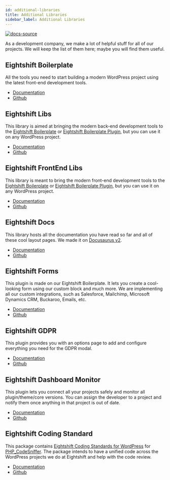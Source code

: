 ```yaml
---
id: additional-libraries
title: Additional Libraries
sidebar_label: Additional Libraries
---
```


[![docs-source](https://img.shields.io/badge/source-eigthshift--frontend--libs-yellow?style=for-the-badge&logo=javascript&labelColor=2a2a2a)](https://github.com/infinum/eightshift-frontend-libs/tree/develop/blocks/init/src/blocks/)

As a development company, we make a lot of helpful stuff for all of our projects. We will keep the list of them here; maybe you will find them useful.

## Eightshift Boilerplate

All the tools you need to start building a modern WordPress project using the latest front-end development tools.

* [Documentation](/eightshift-docs/docs/welcome)
* [Github](https://github.com/infinum/eightshift-boilerplate)

## Eightshift Libs

This library is aimed at bringing the modern back-end development tools to the [Eightshift Boilerplate](https://github.com/infinum/eightshift-boilerplate) or [Eightshift Boilerplate Plugin](https://github.com/infinum/eightshift-boilerplate-plugin), but you can use it on any WordPress project.

* [Documentation](/eightshift-docs/docs/eightshift-libs)
* [Github](https://github.com/infinum/eightshift-libs)

## Eightshift FrontEnd Libs

This library is meant to bring the modern front-end development tools to the [Eightshift Boilerplate](https://github.com/infinum/eightshift-boilerplate) or [Eightshift Boilerplate Plugin](https://github.com/infinum/eightshift-boilerplate-plugin), but you can use it on any WordPress project.

* [Documentation](/eightshift-docs/docs/eightshift-frontend-libs)
* [Github](https://github.com/infinum/eightshift-frontend-libs)

## Eightshift Docs

This library hosts all the documentation you have read so far and all of these cool layout pages. We made it on [Docusaurus v2](https://v2.docusaurus.io/).

* [Documentation](/eightshift-docs/docs/welcome)
* [Github](https://github.com/infinum/eightshift-docs)

## Eightshift Forms

This plugin is made on our Eightshift Boilerplate. It lets you create a cool-looking form using our custom block and much more. We are implementing all our custom integrations, such as Salesforce, Mailchimp, Microsoft Dynamics CRM, Buckaroo, Emails, etc.

* [Documentation](https://github.com/infinum/eightshift-forms/wiki)
* [Github](https://github.com/infinum/eightshift-forms)

## Eightshift GDPR

This plugin provides you with an options page to add and configure everything you need for the GDPR modal.

* [Documentation](https://github.com/infinum/eightshift-gdpr/wiki)
* [Github](https://github.com/infinum/eightshift-gdpr)

## Eightshift Dashboard Monitor

This plugin lets you connect all your projects safely and monitor all plugin/theme/core versions. You can assign the developer to a project and notify them once anything in that project is out of date.

* [Documentation](https://github.com/infinum/eightshift-dashboard-monitor/wiki)
* [Github](https://github.com/infinum/eightshift-dashboard-monitor)

## Eightshift Coding Standard

This package contains [Eightshift Coding Standards for WordPress](https://handbook.infinum.co/books/wordpress) for [PHP_CodeSniffer](https://github.com/squizlabs/PHP_CodeSniffer/). The package intends to have a unified code across the WordPress projects we do at Eightshift and help with the code review.

* [Documentation](https://github.com/infinum/eightshift-coding-standards/wiki)
* [Github](https://github.com/infinum/eightshift-coding-standards)
